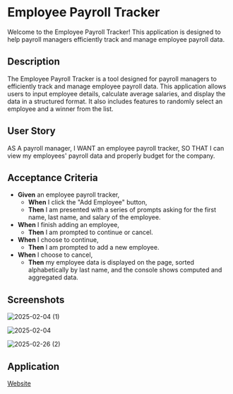 # Employee Payroll Tracker
Welcome to the Employee Payroll Tracker! This application is designed to help payroll managers efficiently track and manage employee payroll data. 

## Description
The Employee Payroll Tracker is a tool designed for payroll managers to efficiently track and manage employee payroll data. This application allows users to input employee details, calculate average salaries, and display the data in a structured format. It also includes features to randomly select an employee and a winner from the list.

## User Story
AS A payroll manager,
I WANT an employee payroll tracker,
SO THAT I can view my employees' payroll data and properly budget for the company.

## Acceptance Criteria
- **Given** an employee payroll tracker,
  - **When** I click the "Add Employee" button,
  - **Then** I am presented with a series of prompts asking for the first name, last name, and salary of the employee.
- **When** I finish adding an employee,
  - **Then** I am prompted to continue or cancel.
- **When** I choose to continue,
  - **Then** I am prompted to add a new employee.
- **When** I choose to cancel,
  - **Then** my employee data is displayed on the page, sorted alphabetically by last name, and the console shows computed and aggregated data.

## Screenshots

![2025-02-04 (1)](https://github.com/user-attachments/assets/e1aaeab8-6f71-445e-b9a1-09ba30c52077)

![2025-02-04](https://github.com/user-attachments/assets/2b54557f-891b-46b3-aecd-ef57fac446ad)

![2025-02-26 (2)](https://github.com/user-attachments/assets/37cbe4ef-9891-466f-b13a-31d67ac4f78d)

## Application

[Website](https://dippafudd.github.io/Employee-payroll/)











